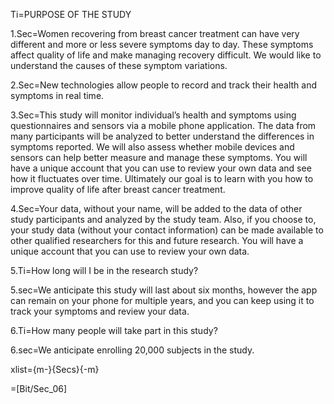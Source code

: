 Ti=PURPOSE OF THE STUDY

1.Sec=Women recovering from breast cancer treatment can have very different and more or less severe symptoms day to day.  These symptoms affect quality of life and make managing recovery difficult.  We would like to understand the causes of these symptom variations.

2.Sec=New technologies allow people to record and track their health and symptoms in real time.

3.Sec=This study will monitor individual’s health and symptoms using questionnaires and sensors via a mobile phone application.  The data from many participants will be analyzed to better understand the differences in symptoms reported. We will also assess whether mobile devices and sensors can help better measure and manage these symptoms.  You will have a unique account that you can use to review your own data and see how it fluctuates over time.  Ultimately our goal is to learn with you how to improve quality of life after breast cancer treatment.

4.Sec=Your data, without your name, will be added to the data of other study participants and analyzed by the study team.  Also, if you choose to, your study data (without your contact information) can be made available to other qualified researchers for this and future research.  You will have a unique account that you can use to review your own data. 

5.Ti=How long will I be in the research study?

5.sec=We anticipate this study will last about six months, however the app can remain on your phone for multiple years, and you can keep using it to track your symptoms and review your data.

6.Ti=How many people will take part in this study?

6.sec=We anticipate enrolling 20,000 subjects in the study.

xlist={m-}{Secs}{-m}

=[Bit/Sec_06]
